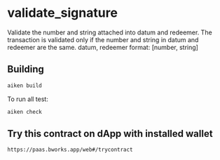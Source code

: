 # validate_signature

Validate the number and string attached into datum and redeemer.
The transaction is validated only if the number and string in datum and redeemer are the same.
datum, redeemer format: [number, string]

## Building

```sh
aiken build
```


To run all test:

```sh
aiken check
```

## Try this contract on dApp with installed wallet

```sh
https://paas.bworks.app/web#/trycontract
```